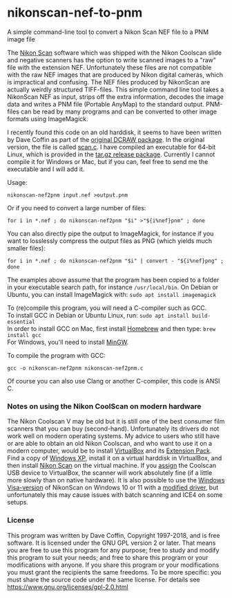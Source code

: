 # nikonscan-nef-to-pnm
A simple command-line tool to convert a Nikon Scan NEF file to a PNM image file

The [Nikon Scan](https://www.nikonimgsupport.com/eu/BV_article?articleNo=000044682) software which was shipped with the Nikon Coolscan slide and negative scanners has the option to write scanned images to a "raw" file with the extension NEF. Unfortunately these files are not compatible with the raw NEF images that are produced by Nikon digital cameras, which is impractical and confusing. The NEF files produced by NikonScan are actually weirdly structured TIFF-files. This simple command line tool takes a NikonScan NEF as input, strips off the extra information, decodes the image data and writes a PNM file (Portable AnyMap) to the standard output. PNM-files can be read by many programs and can be converted to other image formats using ImageMagick.

I recently found this code on an old harddisk, it seems to have been written by Dave Coffin as part of the [original DCRAW package](https://github.com/ncruces/dcraw). In the original version, the file is called [scan.c](https://github.com/ncruces/dcraw/blob/master/scan.c).
I have compiled an executable for 64-bit Linux, which is provided in the [tar.gz release package](https://github.com/lvzon/nikonscan-nef-to-pnm/releases/tag/v1.0). Currently I cannot compile it for Windows or Mac, but if you can, feel free to send me the executable and I will add it.

Usage:
```
nikonscan-nef2pnm input.nef >output.pnm
```
Or if you need to convert a large number of files:
```
for i in *.nef ; do nikonscan-nef2pnm "$i" >"${i%nef}pnm" ; done
```
You can also directly pipe the output to ImageMagick, for instance if you want to losslessly compress the output files as PNG (which yields much smaller files):
```
for i in *.nef ; do nikonscan-nef2pnm "$i" | convert - "${i%nef}png" ; done
```

The examples above assume that the program has been copied to a folder in your executable search path, for instance `/usr/local/bin`.
On Debian or Ubuntu, you can install ImageMagick with: `sudo apt install imagemagick`

To (re)compile this program, you will need a C-compiler such as GCC.     
To install GCC in Debian or Ubuntu Linux, run: `sudo apt install build-essential`     
In order to install GCC on Mac, first install [Homebrew](https://brew.sh) and then type: `brew install gcc`     
For Windows, you'll need to install [MinGW](https://sourceforge.net/projects/mingw/).

To compile the program with GCC:
```
gcc -o nikonscan-nef2pnm nikonscan-nef2pnm.c
```
Of course you can also use Clang or another C-compiler, this code is ANSI C.

### Notes on using the Nikon CoolScan on modern hardware

The Nikon Coolscan V may be old but it is still one of the best consumer film scanners that you can buy (second-hand). Unfortunately its drivers do not work well on modern operating systems. My advice to users who still have or are able to obtain an old Nikon Coolscan, and who want to use it on a modern computer, would be to install [VirtualBox](https://www.virtualbox.org) and its [Extension Pack](https://www.virtualbox.org/wiki/Downloads). Find a copy of [Windows XP](https://archive.org/details/WinXPProSP3x86), install it on a virtual harddisk in VirtualBox, and then install [Nikon Scan](https://www.nikonimgsupport.com/eu/BV_article?articleNo=000044682) on the virtual machine. If you [assign](https://www.virtualbox.org/manual/topics/BasicConcepts.html#usb-support) the Coolscan USB device to VirtualBox, the scanner will work absolutely fine (if a little more slowly than on native hardware). It is also possible to use the [Windows Visa-version](https://www.nikonimgsupport.com/eu/BV_article?articleNo=000050788&lang=en_GB) of NikonScan on Windows 10 or 11 with a [modified driver](https://www.sevenforums.com/drivers/44994-getting-your-nikon-coolscan-work-w7-x64.html), but unfortunately this may cause issues with batch scanning and ICE4 on some setups.

### License

This program was written by Dave Coffin, Copyright 1997-2018, and is free software.
It is licensed under the GNU GPL version 2 or later.
That means you are free to use this program for any purpose;
free to study and modify this program to suit your needs;
and free to share this program or your modifications with anyone.
If you share this program or your modifications
you must grant the recipients the same freedoms.
To be more specific: you must share the source code under the same license.
For details see https://www.gnu.org/licenses/gpl-2.0.html
